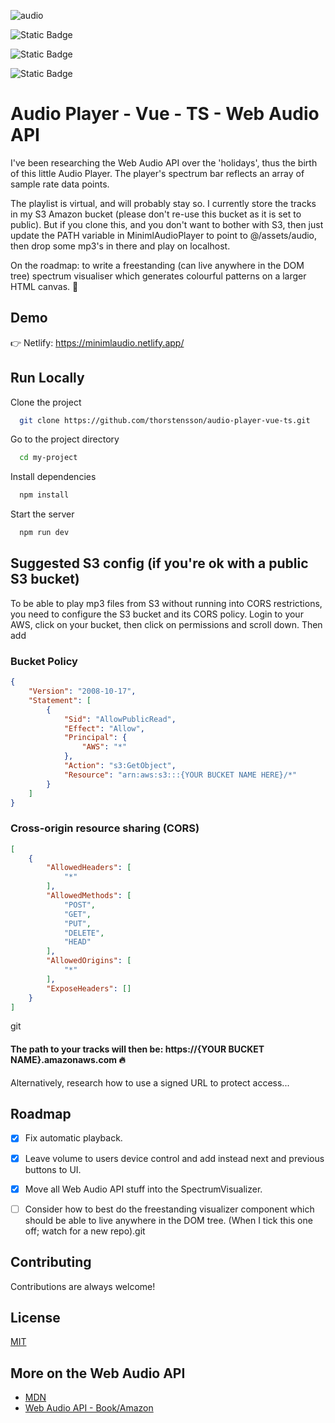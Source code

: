 ![audio](https://github.com/user-attachments/assets/55e82bbf-03d5-44d8-bd5d-bf2a737ba435)

![Static Badge](https://img.shields.io/badge/Vue-3.5.13-green) 

![Static Badge](https://img.shields.io/badge/Typescript-5.6.3-navy)

![Static Badge](https://img.shields.io/badge/Composition%20API-orange)

# Audio Player - Vue - TS - Web Audio API

I've been researching the Web Audio API over the 'holidays', thus the birth of this little Audio Player. The player's spectrum bar reflects an array of sample rate data points.

The playlist is virtual, and will probably stay so. I currently store the tracks in my S3 Amazon bucket (please don't re-use this bucket as it is set to public). But if you clone this, and you don't want to bother with S3, then just update the PATH variable in MinimlAudioPlayer to point to @/assets/audio, then drop some mp3's in there and play on localhost.

On the roadmap: to write a freestanding (can live anywhere in the DOM tree) spectrum visualiser which generates colourful patterns on a larger HTML canvas. 🎅

## Demo

👉 Netlify: https://minimlaudio.netlify.app/ 


## Run Locally

Clone the project

```bash
  git clone https://github.com/thorstensson/audio-player-vue-ts.git
```

Go to the project directory

```bash
  cd my-project
```

Install dependencies

```bash
  npm install
```

Start the server

```bash
  npm run dev
```
## Suggested S3 config (if you're ok with a public S3 bucket)

To be able to play mp3 files from S3 without running into CORS restrictions, you need to configure the S3 bucket and its CORS policy. Login to your AWS, click on your bucket, then click on permissions and scroll down. Then add

### Bucket Policy
```json
{
    "Version": "2008-10-17",
    "Statement": [
        {
            "Sid": "AllowPublicRead",
            "Effect": "Allow",
            "Principal": {
                "AWS": "*"
            },
            "Action": "s3:GetObject",
            "Resource": "arn:aws:s3:::{YOUR BUCKET NAME HERE}/*"
        }
    ]
}
```

### Cross-origin resource sharing (CORS)
```json
[
    {
        "AllowedHeaders": [
            "*"
        ],
        "AllowedMethods": [
            "POST",
            "GET",
            "PUT",
            "DELETE",
            "HEAD"
        ],
        "AllowedOrigins": [
            "*"
        ],
        "ExposeHeaders": []
    }
]
```
git 
#### The path to your tracks will then be: https://{YOUR BUCKET NAME}.amazonaws.com 🔥

Alternatively, research how to use a signed URL to protect access...

## Roadmap

- [X] Fix automatic playback.

- [X] Leave volume to users device control and add instead next and previous buttons to UI.

- [X] Move all Web Audio API stuff into the SpectrumVisualizer.

- [ ] Consider how to best do the freestanding visualizer component which should be able to live anywhere in the DOM tree. (When I tick this one off; watch for a new repo).git

## Contributing

Contributions are always welcome!

## License

[MIT](https://choosealicense.com/licenses/mit/)

## More on the Web Audio API

 - [MDN](https://developer.mozilla.org/en-US/docs/Web/API/Web_Audio_API/Visualizations_with_Web_Audio_API)
 - [Web Audio API - Book/Amazon](https://www.amazon.com/Web-Audio-API-Advanced-Interactive/dp/1449332684)


